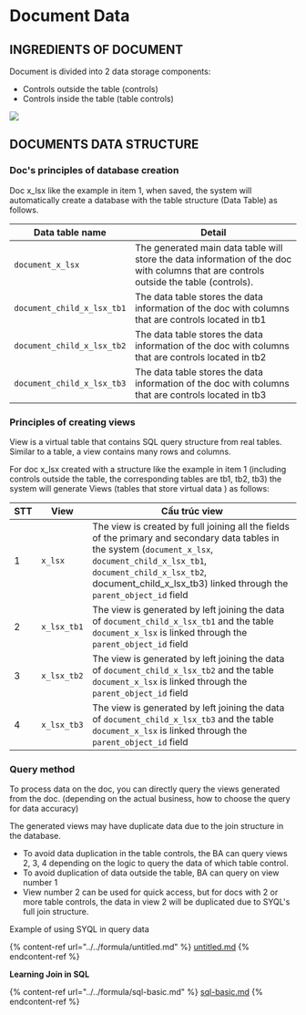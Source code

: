 # Document Data

## INGREDIENTS OF DOCUMENT&#x20;

Document is divided into 2 data storage components:&#x20;

* Controls outside the table (controls)
* Controls inside the table (table controls)

![](<../../.gitbook/assets/image (93).png>)

## DOCUMENTS DATA STRUCTURE&#x20;

### Doc's principles of database creation&#x20;

Doc x\_lsx like the example in item 1, when saved, the system will automatically create a database with the table structure (Data Table) as follows.

| Data table name            | **Detail**                                                                                                                            |
| -------------------------- | ------------------------------------------------------------------------------------------------------------------------------------- |
| `document_x_lsx`           | The generated main data table will store the data information of the doc with columns that are controls outside the table (controls). |
| `document_child_x_lsx_tb1` | The data table stores the data information of the doc with columns that are controls located in tb1                                   |
| `document_child_x_lsx_tb2` | The data table stores the data information of the doc with columns that are controls located in tb2                                   |
| `document_child_x_lsx_tb3` | The data table stores the data information of the doc with columns that are controls located in tb3                                   |

### Principles of creating views

&#x20;View is a virtual table that contains SQL query structure from real tables. Similar to a table, a view contains many rows and columns.&#x20;

For doc x\_lsx created with a structure like the example in item 1 (including controls outside the table, the corresponding tables are tb1, tb2, tb3) the system will generate Views (tables that store virtual data ) as follows:

| **STT** | **View**    | **Cấu trúc view**                                                                                                                                                                                                                                              |
| ------- | ----------- | -------------------------------------------------------------------------------------------------------------------------------------------------------------------------------------------------------------------------------------------------------------- |
| 1       | `x_lsx`     | The view is created by full joining all the fields of the primary and secondary data tables in the system (`document_x_lsx`, `document_child_x_lsx_tb1`, `document_child_x_lsx_tb2`, document\_child\_x\_lsx\_tb3) linked through the `parent_object_id` field |
| 2       | `x_lsx_tb1` | The view is generated by left joining the data of `document_child_x_lsx_tb1` and the table `document_x_lsx` is linked through the `parent_object_id` field                                                                                                     |
| 3       | `x_lsx_tb2` | The view is generated by left joining the data of `document_child_x_lsx_tb2` and the table `document_x_lsx` is linked through the `parent_object_id` field                                                                                                     |
| 4       | `x_lsx_tb3` | The view is generated by left joining the data of `document_child_x_lsx_tb3` and the table `document_x_lsx` is linked through the `parent_object_id` field                                                                                                     |

### Query method

To process data on the doc, you can directly query the views generated from the doc. (depending on the actual business, how to choose the query for data accuracy)&#x20;

The generated views may have duplicate data due to the join structure in the database.&#x20;

* To avoid data duplication in the table controls, the BA can query views 2, 3, 4 depending on the logic to query the data of which table control.&#x20;
* To avoid duplication of data outside the table, BA can query on view number 1&#x20;
* View number 2 can be used for quick access, but for docs with 2 or more table controls, the data in view 2 will be duplicated due to SYQL's full join structure.

Example of using SYQL in query data

{% content-ref url="../../formula/untitled.md" %}
[untitled.md](../../formula/untitled.md)
{% endcontent-ref %}

**Learning Join in SQL**

{% content-ref url="../../formula/sql-basic.md" %}
[sql-basic.md](../../formula/sql-basic.md)
{% endcontent-ref %}
